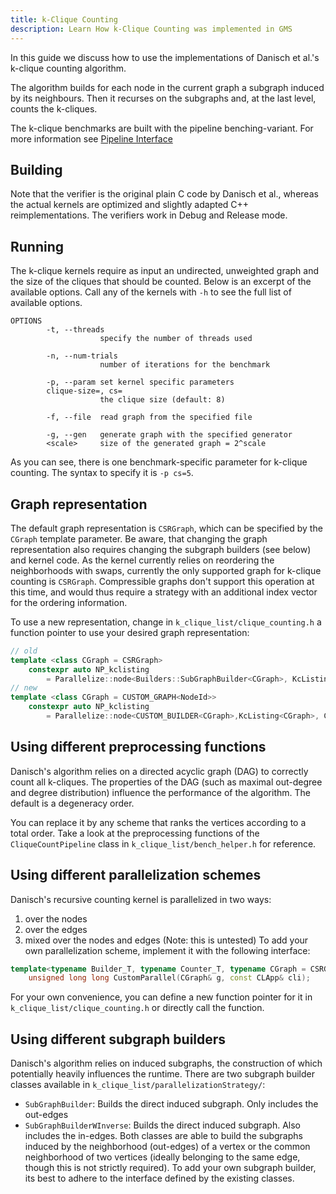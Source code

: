 ```yaml
---
title: k-Clique Counting
description: Learn How k-Clique Counting was implemented in GMS
---
```


In this guide we discuss how to use the implementations of Danisch et al.'s k-clique counting algorithm.

The algorithm builds for each node in the current graph a subgraph induced by its neighbours. Then it recurses on the subgraphs and, at the last level, counts the k-cliques.

The k-clique benchmarks are built with the pipeline benching-variant. For more information see [Pipeline Interface](/docs/extending/add_benchmark)

## Building

Note that the verifier is the original plain C code by Danisch et al., whereas the actual kernels are optimized and slightly adapted C++ reimplementations. The verifiers work in Debug and Release mode.

## Running

The k-clique kernels require as input an undirected, unweighted graph and the size of the cliques that should be counted. Below is an excerpt of the available options. Call any of the kernels with `-h` to see the full list of available options.

```
OPTIONS
        -t, --threads
                    specify the number of threads used

        -n, --num-trials
                    number of iterations for the benchmark

        -p, --param set kernel specific parameters
        clique-size=, cs=
                    the clique size (default: 8)

        -f, --file  read graph from the specified file

        -g, --gen   generate graph with the specified generator
        <scale>     size of the generated graph = 2^scale

```

As you can see, there is one benchmark-specific parameter for k-clique counting.
The syntax to specify it is `-p cs=5`.

## Graph representation

The default graph representation is `CSRGraph`, which can be specified by the `CGraph` template parameter.
Be aware, that changing the graph representation also requires changing the subgraph builders (see below) and kernel code.
As the kernel currently relies on reordering the neighborhoods with swaps, currently the only supported graph for k-clique counting is `CSRGraph`.
Compressible graphs don't support this operation at this time, and would thus require a strategy with an additional index vector for the ordering information.

To use a new representation, change in `k_clique_list/clique_counting.h` a function pointer to use your desired graph representation:

```cpp
// old
template <class CGraph = CSRGraph>
    constexpr auto NP_kclisting
        = Parallelize::node<Builders::SubGraphBuilder<CGraph>, KcListing<CGraph>, CGraph>;
// new
template <class CGraph = CUSTOM_GRAPH<NodeId>>
    constexpr auto NP_kclisting
        = Parallelize::node<CUSTOM_BUILDER<CGraph>,KcListing<CGraph>, CGraph>;
```

## Using different preprocessing functions

Danisch's algorithm relies on a directed acyclic graph (DAG) to correctly count all k-cliques. The properties of the DAG (such as maximal out-degree and degree distribution) influence the performance of the algorithm. The default is a degeneracy order.

You can replace it by any scheme that ranks the vertices according to a total order. Take a look at the preprocessing functions of the `CliqueCountPipeline` class in `k_clique_list/bench_helper.h` for reference.

## Using different parallelization schemes

Danisch's recursive counting kernel is parallelized in two ways:

1. over the nodes
2. over the edges
3. mixed over the nodes and edges (Note: this is untested)
   To add your own parallelization scheme, implement it with the following interface:

```cpp
template<typename Builder_T, typename Counter_T, typename CGraph = CSRGraph>
    unsigned long long CustomParallel(CGraph& g, const CLApp& cli);
```

For your own convenience, you can define a new function pointer for it in `k_clique_list/clique_counting.h` or directly call the function.

## Using different subgraph builders

Danisch's algorithm relies on induced subgraphs, the construction of which potentially heavily influences the runtime. There are two subgraph builder classes available in `k_clique_list/parallelizationStrategy/`:

- `SubGraphBuilder`: Builds the direct induced subgraph. Only includes the out-edges
- `SubGraphBuilderWInverse`: Builds the direct induced subgraph. Also includes the in-edges.
  Both classes are able to build the subgraphs induced by the neighborhood (out-edges) of a vertex or the common neighborhood of two vertices (ideally belonging to the same edge, though this is not strictly required). To add your own subgraph builder, its best to adhere to the interface defined by the existing classes.
